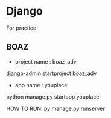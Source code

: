 # Django
For practice

## BOAZ
* project name : boaz_adv

django-admin startproject boaz_adv
* app name : youplace 

python manage.py startapp youplace

HOW TO RUN:
py manage.py runserver

